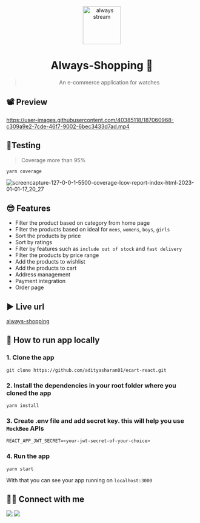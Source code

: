 <div align="center">

<img alt="always stream" src="public/image512.png" width="100px" height="100px" />

# Always-Shopping 🛒
> An e-commerce application for watches
</div>


## 📽 Preview
https://user-images.githubusercontent.com/40385118/187060968-c309a9e2-7cde-46f7-9002-6bec3433d7ad.mp4

## 🧪Testing
> Coverage more than 95%

```bash
yarn coverage
```
![screencapture-127-0-0-1-5500-coverage-lcov-report-index-html-2023-01-01-17_20_27](https://user-images.githubusercontent.com/40385118/210169856-f32cb677-4af6-4d34-a32d-913b82318325.png)


## 😎 Features
- Filter the product based on category from home page
- Filter the products based on ideal for `mens`, `womens`, `boys`, `girls`
- Sort the products by price
- Sort by ratings
- Filter by features such as `include out of stock` and `fast delivery`
- Filter the products by price range
- Add the products to wishlist
- Add the products to cart
- Address management
- Payment integration
- Order page

## ▶ Live url
[always-shopping](https://ecart-react.vercel.app/)

## 🤯 How to run app locally
### 1. Clone the app
```
git clone https://github.com/adityasharan01/ecart-react.git
```
### 2. Install the dependencies in your root folder where you cloned the app
```
yarn install
```
### 3. Create .env file and add secret key. this will help you use `MockBee` APIs
```
REACT_APP_JWT_SECRET=<your-jwt-secret-of-your-choice>
```
### 4. Run the app
```
yarn start
```
With that you can see your app running on `localhost:3000`

## 👨‍💻 Connect with me 

<a href="https://twitter.com/adityasharan01"><img src="https://img.shields.io/badge/Twitter-1DA1F2?style=for-the-badge&logo=twitter&logoColor=white"/></a>
<a href="https://www.linkedin.com/in/aditya-sharan/"><img src="https://img.shields.io/badge/LinkedIn-0077B5?style=for-the-badge&logo=linkedin&logoColor=white"/></a>
